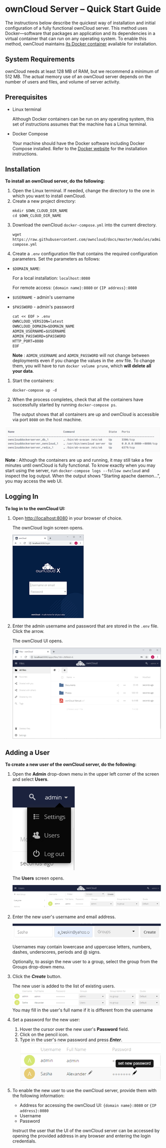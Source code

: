# ownCloud Server – Quick Start Guide

The instructions below describe the quickest way of installation and initial configuration of a fully functional ownCloud server. This method uses Docker—software that packages an application and its dependencies in a virtual container that can run on any operating system. To enable this method, ownCloud maintains [its Docker container](https://hub.docker.com/r/owncloud/server/tags) available for installation.

## System Requirements

ownCloud needs at least 128 MB of RAM, but we recommend a minimum of 512 MB. The actual memory use of an ownCloud server depends on the number of users and files, and volume of server activity.

## Prerequisites

- Linux terminal

    Although Docker containers can be run on any operating system, this set of instructions assumes that the machine has a Linux terminal. 
- Docker Compose

    Your machine should have the Docker software including Docker Compose installed. Refer to the [Docker website](https://docs.docker.com/get-docker/) for the installation instructions.

## Installation

**To install an ownCloud server, do the following:**

1. Open the Linux terminal. If needed, change the directory to the one in which you want to install ownCloud.
2. Create a new project directory:
    ```
    mkdir $OWN_CLOUD_DIR_NAME
    cd $OWN_CLOUD_DIR_NAME
    ```
3. Download the ownCloud `docker-compose.yml` into the current directory.
    ```    
    wget https://raw.githubusercontent.com/owncloud/docs/master/modules/admin\_manual/examples/installation/docker/docker-compose.yml
    ```
1. Create a `.env` configuration file that contains the required configuration parameters. Set the parameters as follows:

- `$DOMAIN_NAME`: 

    For a local installation: `localhost:8080`

    For remote access:  `{domain name}:8080` or `{IP address}:8080`

- `$USERNAME` - admin's username

- `$PASSWORD` - admin's password


    ```
    cat << EOF > .env
    OWNCLOUD_VERSION=latest
    OWNCLOUD_DOMAIN=$DOMAIN_NAME
    ADMIN_USERNAME=$USERNAME
    ADMIN_PASSWORD=$PASSWORD
    HTTP_PORT=8080
    EOF
    ```


    **Note** : `ADMIN_USERNAME` and `ADMIN_PASSWORD` will not change between deployments even if you change the values in the .env file. To change them, you will have to run `docker volume prune`, which **will delete all your data**.

1. Start the containers:
    ```
    docker-compose up -d
    ```
1. When the process completes, check that all the containers have successfully started by running `docker-compose ps`.

    The output shows that all containers are up and ownCloud is accessible via port `8080` on the host machine.

  ![State](State.png)     

**Note** : Although the containers are up and running, it may still take a few minutes until ownCloud is fully functional. To know exactly when you may start using the server, run `docker-compose logs --follow owncloud` and inspect the log output. When the output shows "Starting apache daemon…", you may access the web UI.

## Logging In

**To log in to the ownCloud UI:**

1. Open [http://localhost:8080](http://localhost:8080/) in your browser of choice.

    The ownCloud login screen opens.

    ![](Login_small.png)

1. Enter the admin username and password that are stored in the `.env` file. Click the arrow.

    The ownCloud UI opens.

    ![](UI.png)

## Adding a User

**To create a new user of the ownCloud server, do the following:**

1. Open the **Admin** drop-down menu in the upper left corner of the screen and select **Users**.   

    ![](Users.png)  

    The **Users** screen opens.

    ![](Users_Screen.png)

2. Enter the new user's username and email address.

    ![](New_User.png)
   
   
    Usernames may contain lowercase and uppercase letters, numbers, dashes, underscores, periods and @ signs.

    Optionally, to assign the new user to a group, select the group from the Groups drop-down menu.

3. Click the ***Create*** button.

    The new user is added to the list of existing users.
 ![](List_Users.png)
    You may fill in the user's full name if it is different from the username

4. Set a password for the new user:

    1. Hover the cursor over the new user's **Password** field.
    2. Click on the pencil icon.
    3. Type in the user's new password and press ***Enter***.
 ![](Password.png)

1. To enable the new user to use the ownCloud server, provide them with the following information:

    - Address for accessing the ownCloud UI: `{domain name}:8080` or `{IP address}:8080`
    - Username
    - Password

    Instruct the user that the UI of the ownCloud server can be accessed by opening the provided address in any browser and entering the login credentials.

